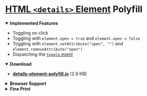 # [HTML `<details>` Element](https://developer.mozilla.org/en-US/docs/Web/HTML/Element/details) Polyfill

<details open><summary><strong>Implemented Features</strong></summary>

 * Toggling on click
 * Toggling with `element.open = true` and `element.open = false`
 * Toggling with `element.setAttribute("open", "")` and `element.removeAttribute("open")`
 * Dispatching the [`toggle` event](http://www.w3schools.com/jsref/event_ontoggle.asp)

</details>

<details open><summary><strong>Download</strong></summary>

* **[details-element-polyfill.js](https://raw.githubusercontent.com/javan/details-element-polyfill/master/dist/details-element-polyfill.js)** (2.9 KB)

</details>

<details><summary><strong>Browser Support</strong></summary>

[![CI Status](https://saucelabs.com/browser-matrix/details-polyfill.svg)](https://saucelabs.com/u/details-polyfill)

</details>

<details><summary><strong>Fine Print</strong></summary>

Licensed under the [MIT License](LICENSE)

© 2016 Javan Makhmali

</details>
